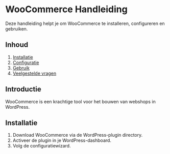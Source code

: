 # WooCommerce Handleiding
Deze handleiding helpt je om WooCommerce te installeren, configureren en gebruiken.

## Inhoud
1. [Installatie](installatie.md)
2. [Configuratie](configuratie.md)
3. [Gebruik](gebruik.md)
4. [Veelgestelde vragen](faq.md)

## Introductie
WooCommerce is een krachtige tool voor het bouwen van webshops in WordPress. 

## Installatie
1. Download WooCommerce via de WordPress-plugin directory.
2. Activeer de plugin in je WordPress-dashboard.
3. Volg de configuratiewizard.
